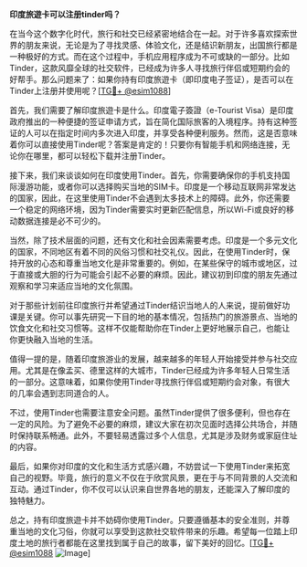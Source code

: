 **印度旅遊卡可以注册tinder吗？**

在当今这个数字化时代，旅行和社交已经紧密地结合在一起。对于许多喜欢探索世界的朋友来说，无论是为了寻找灵感、体验文化，还是结识新朋友，出国旅行都是一种极好的方式。而在这个过程中，手机应用程序成为不可或缺的一部分。比如Tinder，这款风靡全球的社交软件，已经成为许多人寻找旅行伴侣或短期约会的好帮手。那么问题来了：如果你持有印度旅遊卡（即印度电子签证），是否可以在Tinder上注册并使用呢？[[TG💪+ @esim1088](https://t.me/s/esim1088)]

首先，我们需要了解印度旅遊卡是什么。印度電子簽證（e-Tourist Visa）是印度政府推出的一种便捷的签证申请方式，旨在简化国际旅客的入境程序。持有这种签证的人可以在指定时间内多次进入印度，并享受各种便利服务。然而，这是否意味着你可以直接使用Tinder呢？答案是肯定的！只要你有智能手机和网络连接，无论你在哪里，都可以轻松下载并注册Tinder。

接下来，我们来谈谈如何在印度使用Tinder。首先，你需要确保你的手机支持国际漫游功能，或者你可以选择购买当地的SIM卡。印度是一个移动互联网非常发达的国家，因此，在这里使用Tinder不会遇到太多技术上的障碍。此外，你还需要一个稳定的网络环境，因为Tinder需要实时更新匹配信息，所以Wi-Fi或良好的移动数据连接是必不可少的。

当然，除了技术层面的问题，还有文化和社会因素需要考虑。印度是一个多元文化的国家，不同地区有着不同的风俗习惯和社交礼仪。因此，在使用Tinder时，保持开放的心态和尊重当地文化是非常重要的。例如，在某些保守的城市或地区，过于直接或大胆的行为可能会引起不必要的麻烦。因此，建议初到印度的朋友先通过观察和学习来适应当地的文化氛围。

对于那些计划前往印度旅行并希望通过Tinder结识当地人的人来说，提前做好功课是关键。你可以事先研究一下目的地的基本情况，包括热门的旅游景点、当地的饮食文化和社交习惯等。这样不仅能帮助你在Tinder上更好地展示自己，也能让你更快融入当地的生活。

值得一提的是，随着印度旅游业的发展，越来越多的年轻人开始接受并参与社交应用。尤其是在像孟买、德里这样的大城市，Tinder已经成为许多年轻人日常生活的一部分。这意味着，如果你使用Tinder寻找旅行伴侣或短期约会对象，有很大的几率会遇到志同道合的人。

不过，使用Tinder也需要注意安全问题。虽然Tinder提供了很多便利，但也存在一定的风险。为了避免不必要的麻烦，建议大家在初次见面时选择公共场合，并随时保持联系畅通。此外，不要轻易透露过多个人信息，尤其是涉及财务或家庭住址的内容。

最后，如果你对印度的文化和生活方式感兴趣，不妨尝试一下使用Tinder来拓宽自己的视野。毕竟，旅行的意义不仅在于欣赏风景，更在于与不同背景的人交流和互动。通过Tinder，你不仅可以认识来自世界各地的朋友，还能深入了解印度的独特魅力。

总之，持有印度旅遊卡并不妨碍你使用Tinder。只要遵循基本的安全准则，并尊重当地的文化习俗，你就可以享受到这款社交软件带来的乐趣。希望每一位踏上印度土地的旅行者都能在这里找到属于自己的故事，留下美好的回忆。[[TG💪+ @esim1088](https://t.me/s/esim1088) ![Image](https://i.postimg.cc/4NQfJmqS/Snipaste-2025-05-13-00-14-12.png)]